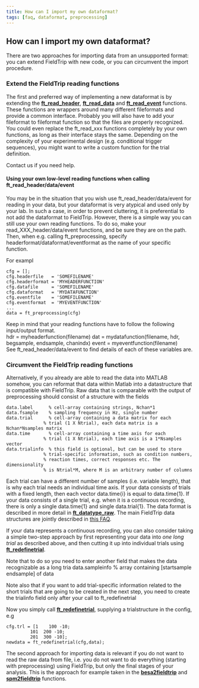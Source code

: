 ```yaml
---
title: How can I import my own dataformat?
tags: [faq, dataformat, preprocessing]
---
```


## How can I import my own dataformat?

There are two approaches for importing data from an unsupported format: you can extend FieldTrip with new code, or you can circumvent the import procedure.

### Extend the FieldTrip reading functions

The first and preferred way of implementing a new dataformat is by extending the **[ft_read_header](/reference/ft_read_header)**, **[ft_read_data](/reference/ft_read_data)** and **[ft_read_event](/reference/ft_read_event)** functions. These functions are wrappers around many different fileformats and provide a common interface. Probably you will also have to add your fileformat to fileformat function so that the files are properly recognized. You could even replace the ft_read_xxx functions completely by your own functions, as long as their interface stays the same. Depending on the complexity of your experimental design (e.g. conditional trigger sequences), you might want to write a custom function for the trial definition. 

Contact us if you need help.

#### Using your own low-level reading functions when calling ft_read_header/data/event

You may be in the situation that you wish use ft_read_header/data/event for reading in your data, but your dataformat is very atypical and used only by your lab. In such a case, in order to prevent cluttering, it is preferential to not add the dataformat to FieldTrip. However, there is a simple way you can still use your own reading functions. To do so, make your read_XXX_header/data/event functions, and be sure they are on the path. Then, when e.g. calling ft_preprocessing, specify headerformat/dataformat/eventformat as the name of your specific function. 

 For exampl

    cfg = [];
    cfg.headerfile   = 'SOMEFILENAME'
    cfg.headerformat = 'MYHEADERFUNCTION'
    cfg.datafile     = 'SOMEFILENAME'
    cfg.dataformat   = 'MYDATAFUNCTION'
    cfg.eventfile    = 'SOMEFILENAME'
    cfg.eventformat  = 'MYEVENTFUNCTION'
    ...
    data = ft_preprocessing(cfg)
    
Keep in mind that your reading functions have to follow the following input/output format.  
    hdr   = myheaderfunction(filename)
    dat   = mydatafunction(filename, hdr, begsample, endsample, chanindx)
    event = myeventfunction(filename)  
See ft_read_header/data/event to find details of each of these variables are.

### Circumvent the FieldTrip reading functions

Alternatively, if you already are able to read the data into MATLAB somehow, you can reformat that data within Matlab into a datastructure that is compatible with FieldTrip. Raw data that is comparable with the output of preprocessing should consist of a structure with the fields

    data.label      % cell-array containing strings, Nchan*1
    data.fsample    % sampling frequency in Hz, single number
    data.trial      % cell-array containing a data matrix for each 
                  % trial (1 X Ntrial), each data matrix is a Nchan*Nsamples matrix 
    data.time       % cell-array containing a time axis for each 
                  % trial (1 X Ntrial), each time axis is a 1*Nsamples vector 
    data.trialinfo  % this field is optional, but can be used to store 
                  % trial-specific information, such as condition numbers, 
                  % reaction times, correct responses etc. The dimensionality 
                  % is Ntrial*M, where M is an arbitrary number of columns

Each trial can have a different number of samples (i.e. variable length), that is why each trial needs an individual time axis. If your data consists of trials with a fixed length, then each vector data.time{i} is equal to data.time{1}. If your data consists of a single trial, e.g. when it is a continuous recording, there is only a single data.time{1} and single data.trial{1}. The data format is described in more detail in **[ft_datatype_raw](/reference/ft_datatype_raw)**. The main FieldTrip data structures are jointly described in [this FAQ](/faq/how_are_the_various_data_structures_defined).  

If your data represents a continuous recording, you can also consider taking a simple two-step approach by first representing your data into *one long trial* as described above, and then cutting it up into individual trials using **[ft_redefinetrial](/reference/ft_redefinetrial)**.

Note that to do so you need to enter another field that makes the data recognizable as a long tria
    data.sampleinfo % array containing [startsample endsample] of data

Note also that if you want to add trial-specific information related to the short trials that are going to be created in the next step, you need to create the trialinfo field only after your call to ft_redefinetrial

Now you simply call **[ft_redefinetrial](/reference/ft_redefinetrial)**, supplying a trialstructure in the config, e.g
    
    cfg.trl = [1    100 -10;
             101  200 -10;
             201  300 -10];
    newdata = ft_redefinetrial(cfg,data);

The second approach for importing data is relevant if you do not want to read the raw data from file, i.e. you do not want to do everything (starting with preprocessing) using FieldTrip, but only the final stages of your analysis. This is the approach for example taken in the **[besa2fieldtrip](/reference/besa2fieldtrip)** and **[spm2fieldtrip](/reference/spm2fieldtrip)** functions.
